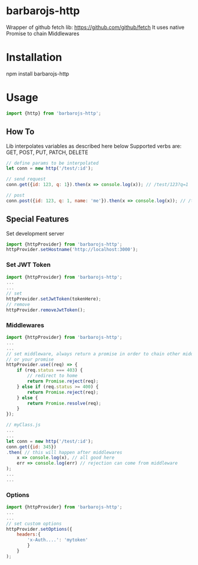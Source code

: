 # barbarojs-http
Wrapper of github fetch lib: https://github.com/github/fetch
It uses native Promise to chain Middlewares

# Installation

npm install barbarojs-http

# Usage

```javascript
import {http} from 'barbarojs-http';
```

## How To

Lib interpolates variables as described here below
Supported verbs are: GET, POST, PUT, PATCH, DELETE


```javascript
// define params to be interpolated
let conn = new http('/test/:id');

// send request
conn.get({id: 123, q: 1}).then(x => console.log(x)); // /test/123?q=1

// post
conn.post({id: 123, q: 1, name: 'me'}).then(x => console.log(x)); // /test/123 -> body {q:1, name: 'me'}
```

## Special Features

Set development server

```javascript
import {httpProvider} from 'barbarojs-http';
httpProvider.setHostname('http://localhost:3000');
```

### Set JWT Token

```javascript
import {httpProvider} from 'barbarojs-http';
...
...
// set
httpProvider.setJwtToken(tokenHere);
// remove 
httpProvider.removeJwtToken();
```

### Middlewares

```javascript
import {httpProvider} from 'barbarojs-http';
...
...
// set middleware, always return a promise in order to chain other middlewares 
// or your promise
httpProvider.use((req) => {
	if (req.status === 403) {
		// redirect to home
		return Promise.reject(req);
	} else if (req.status >= 400) {
		return Promise.reject(req);
	} else {
		return Promise.resolve(req);
	}
});

// myClass.js
...
...
let conn = new http('/test/:id');
conn.get({id: 345})
.then( // this will happen after middlewares
    x => console.log(x), // all good here
    err => console.log(err) // rejection can come from middleware
);
...
...
```

### Options

```javascript
import {httpProvider} from 'barbarojs-http';
...
...
// set custom options
httpProvider.setOptions({
    headers:{
        'x-Auth....': 'mytoken'
        }
    }
);

```